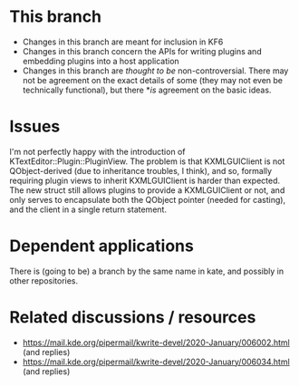 # This branch

* Changes in this branch are meant for inclusion in KF6
* Changes in this branch concern the APIs for writing plugins and embedding plugins into a host application
* Changes in this branch are _thought to be_ non-controversial. There may not be agreement on the exact details of some (they may not even be technically functional), but there *_is_ agreement on the basic ideas.

# Issues

I'm not perfectly happy with the introduction of KTextEditor::Plugin::PluginView. The problem
is that KXMLGUIClient is not QObject-derived (due to inheritance troubles, I think), and so,
formally requiring plugin views to inherit KXMLGUIClient is harder than expected.
The new struct still allows plugins to provide a KXMLGUIClient or not, and only serves to
encapsulate both the QObject pointer (needed for casting), and the client in a single return statement.

# Dependent applications

There is (going to be) a branch by the same name in kate, and possibly in other repositories.

# Related discussions / resources

* https://mail.kde.org/pipermail/kwrite-devel/2020-January/006002.html (and replies)
* https://mail.kde.org/pipermail/kwrite-devel/2020-January/006034.html (and replies)

